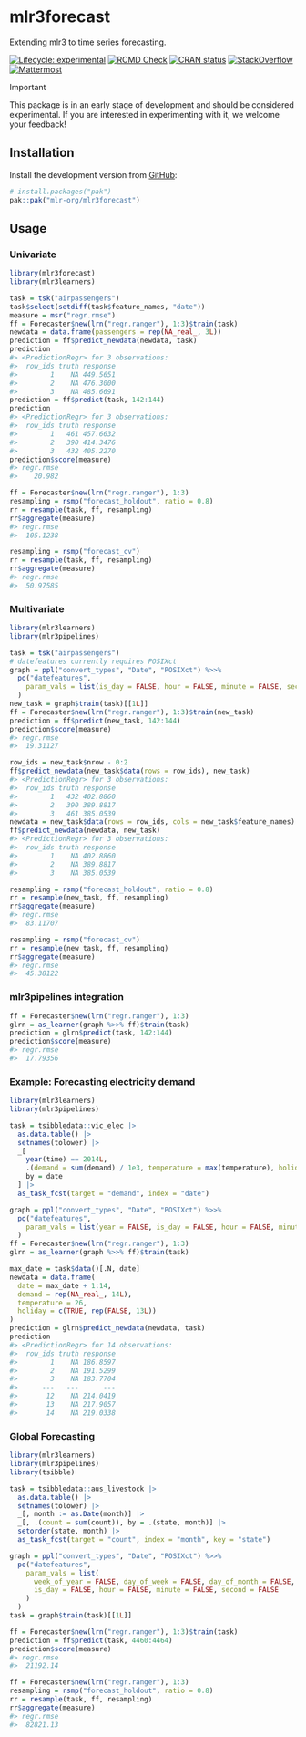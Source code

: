 
# mlr3forecast

Extending mlr3 to time series forecasting.

<!-- badges: start -->

[![Lifecycle:
experimental](https://img.shields.io/badge/lifecycle-experimental-orange.svg)](https://lifecycle.r-lib.org/articles/stages.html#experimental)
[![RCMD
Check](https://github.com/mlr-org/mlr3forecast/actions/workflows/rcmdcheck.yaml/badge.svg)](https://github.com/mlr-org/mlr3forecast/actions/workflows/rcmdcheck.yaml)
[![CRAN
status](https://www.r-pkg.org/badges/version/mlr3forecast)](https://CRAN.R-project.org/package=mlr3forecast)
[![StackOverflow](https://img.shields.io/badge/stackoverflow-mlr3-orange.svg)](https://stackoverflow.com/questions/tagged/mlr3)
[![Mattermost](https://img.shields.io/badge/chat-mattermost-orange.svg)](https://lmmisld-lmu-stats-slds.srv.mwn.de/mlr_invite/)
<!-- badges: end -->

> [!IMPORTANT]
> This package is in an early stage of development and should be considered experimental.
> If you are interested in experimenting with it, we welcome your feedback!

## Installation

Install the development version from [GitHub](https://github.com/):

``` r
# install.packages("pak")
pak::pak("mlr-org/mlr3forecast")
```

## Usage

### Univariate

``` r
library(mlr3forecast)
library(mlr3learners)

task = tsk("airpassengers")
task$select(setdiff(task$feature_names, "date"))
measure = msr("regr.rmse")
ff = Forecaster$new(lrn("regr.ranger"), 1:3)$train(task)
newdata = data.frame(passengers = rep(NA_real_, 3L))
prediction = ff$predict_newdata(newdata, task)
prediction
#> <PredictionRegr> for 3 observations:
#>  row_ids truth response
#>        1    NA 449.5651
#>        2    NA 476.3000
#>        3    NA 485.6691
prediction = ff$predict(task, 142:144)
prediction
#> <PredictionRegr> for 3 observations:
#>  row_ids truth response
#>        1   461 457.6632
#>        2   390 414.3476
#>        3   432 405.2270
prediction$score(measure)
#> regr.rmse 
#>    20.982

ff = Forecaster$new(lrn("regr.ranger"), 1:3)
resampling = rsmp("forecast_holdout", ratio = 0.8)
rr = resample(task, ff, resampling)
rr$aggregate(measure)
#> regr.rmse 
#>  105.1238

resampling = rsmp("forecast_cv")
rr = resample(task, ff, resampling)
rr$aggregate(measure)
#> regr.rmse 
#>  50.97585
```

### Multivariate

``` r
library(mlr3learners)
library(mlr3pipelines)

task = tsk("airpassengers")
# datefeatures currently requires POSIXct
graph = ppl("convert_types", "Date", "POSIXct") %>>%
  po("datefeatures",
    param_vals = list(is_day = FALSE, hour = FALSE, minute = FALSE, second = FALSE)
  )
new_task = graph$train(task)[[1L]]
ff = Forecaster$new(lrn("regr.ranger"), 1:3)$train(new_task)
prediction = ff$predict(new_task, 142:144)
prediction$score(measure)
#> regr.rmse 
#>  19.31127

row_ids = new_task$nrow - 0:2
ff$predict_newdata(new_task$data(rows = row_ids), new_task)
#> <PredictionRegr> for 3 observations:
#>  row_ids truth response
#>        1   432 402.8860
#>        2   390 389.8817
#>        3   461 385.0539
newdata = new_task$data(rows = row_ids, cols = new_task$feature_names)
ff$predict_newdata(newdata, new_task)
#> <PredictionRegr> for 3 observations:
#>  row_ids truth response
#>        1    NA 402.8860
#>        2    NA 389.8817
#>        3    NA 385.0539

resampling = rsmp("forecast_holdout", ratio = 0.8)
rr = resample(new_task, ff, resampling)
rr$aggregate(measure)
#> regr.rmse 
#>  83.11707

resampling = rsmp("forecast_cv")
rr = resample(new_task, ff, resampling)
rr$aggregate(measure)
#> regr.rmse 
#>  45.38122
```

### mlr3pipelines integration

``` r
ff = Forecaster$new(lrn("regr.ranger"), 1:3)
glrn = as_learner(graph %>>% ff)$train(task)
prediction = glrn$predict(task, 142:144)
prediction$score(measure)
#> regr.rmse 
#>  17.79356
```

### Example: Forecasting electricity demand

``` r
library(mlr3learners)
library(mlr3pipelines)

task = tsibbledata::vic_elec |>
  as.data.table() |>
  setnames(tolower) |>
  _[
    year(time) == 2014L,
    .(demand = sum(demand) / 1e3, temperature = max(temperature), holiday = any(holiday)),
    by = date
  ] |>
  as_task_fcst(target = "demand", index = "date")

graph = ppl("convert_types", "Date", "POSIXct") %>>%
  po("datefeatures",
    param_vals = list(year = FALSE, is_day = FALSE, hour = FALSE, minute = FALSE, second = FALSE)
  )
ff = Forecaster$new(lrn("regr.ranger"), 1:3)
glrn = as_learner(graph %>>% ff)$train(task)

max_date = task$data()[.N, date]
newdata = data.frame(
  date = max_date + 1:14,
  demand = rep(NA_real_, 14L),
  temperature = 26,
  holiday = c(TRUE, rep(FALSE, 13L))
)
prediction = glrn$predict_newdata(newdata, task)
prediction
#> <PredictionRegr> for 14 observations:
#>  row_ids truth response
#>        1    NA 186.8597
#>        2    NA 191.5299
#>        3    NA 183.7704
#>      ---   ---      ---
#>       12    NA 214.0419
#>       13    NA 217.9057
#>       14    NA 219.0338
```

### Global Forecasting

``` r
library(mlr3learners)
library(mlr3pipelines)
library(tsibble)

task = tsibbledata::aus_livestock |>
  as.data.table() |>
  setnames(tolower) |>
  _[, month := as.Date(month)] |>
  _[, .(count = sum(count)), by = .(state, month)] |>
  setorder(state, month) |>
  as_task_fcst(target = "count", index = "month", key = "state")

graph = ppl("convert_types", "Date", "POSIXct") %>>%
  po("datefeatures",
    param_vals = list(
      week_of_year = FALSE, day_of_week = FALSE, day_of_month = FALSE, day_of_year = FALSE,
      is_day = FALSE, hour = FALSE, minute = FALSE, second = FALSE
    )
  )
task = graph$train(task)[[1L]]

ff = Forecaster$new(lrn("regr.ranger"), 1:3)$train(task)
prediction = ff$predict(task, 4460:4464)
prediction$score(measure)
#> regr.rmse 
#>  21192.14

ff = Forecaster$new(lrn("regr.ranger"), 1:3)
resampling = rsmp("forecast_holdout", ratio = 0.8)
rr = resample(task, ff, resampling)
rr$aggregate(measure)
#> regr.rmse 
#>  82821.13
```
